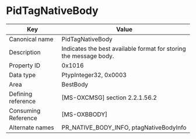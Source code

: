 # PidTagNativeBody

| Key | Value |
|---|---|
| Canonical name | PidTagNativeBody |
| Description | Indicates the best available format for storing the message body. |
| Property ID | 0x1016 |
| Data type | PtypInteger32, 0x0003 |
| Area | BestBody |
| Defining reference | [MS-OXCMSG] section 2.2.1.56.2 |
| Consuming Reference | [MS-OXBBODY] |
| Alternate names | PR_NATIVE_BODY_INFO, ptagNativeBodyInfo |
